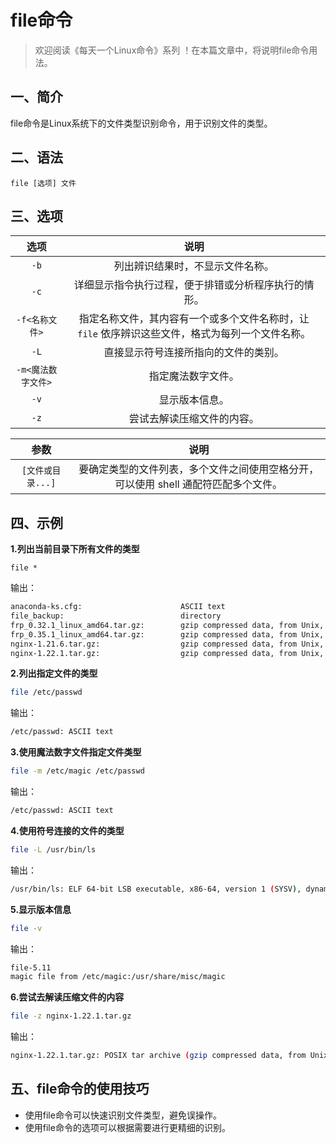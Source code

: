 # file命令



> 欢迎阅读《每天一个Linux命令》系列 ！在本篇文章中，将说明file命令用法。

## 一、简介

file命令是Linux系统下的文件类型识别命令，用于识别文件的类型。



## 二、语法

```
file [选项] 文件
```



## 三、选项

|        选项        |                             说明                             |
| :----------------: | :----------------------------------------------------------: |
|        `-b`        |               列出辨识结果时，不显示文件名称。               |
|        `-c`        |     详细显示指令执行过程，便于排错或分析程序执行的情形。     |
|   `-f<名称文件>`   | 指定名称文件，其内容有一个或多个文件名称时，让 `file` 依序辨识这些文件，格式为每列一个文件名称。 |
|        `-L`        |             直接显示符号连接所指向的文件的类别。             |
| `-m<魔法数字文件>` |                      指定魔法数字文件。                      |
|        `-v`        |                        显示版本信息。                        |
|        `-z`        |                  尝试去解读压缩文件的内容。                  |



|       参数        |                             说明                             |
| :---------------: | :----------------------------------------------------------: |
| `[文件或目录...]` | 要确定类型的文件列表，多个文件之间使用空格分开，可以使用 shell 通配符匹配多个文件。 |



## 四、示例

**1.列出当前目录下所有文件的类型**

```
file *
```

输出：

```bash
anaconda-ks.cfg:                      ASCII text
file_backup:                          directory
frp_0.32.1_linux_amd64.tar.gz:        gzip compressed data, from Unix, last modified: Fri Apr  3 01:32:50 2020
frp_0.35.1_linux_amd64.tar.gz:        gzip compressed data, from Unix, last modified: Mon Jan 25 16:25:11 2021
nginx-1.21.6.tar.gz:                  gzip compressed data, from Unix, last modified: Tue Jan 25 23:04:02 2022
nginx-1.22.1.tar.gz:                  gzip compressed data, from Unix, last modified: Wed Oct 19 16:02:28 2022
```

**2.列出指定文件的类型**

```bash
file /etc/passwd
```

输出：

```bash
/etc/passwd: ASCII text
```

**3.使用魔法数字文件指定文件类型**

```bash
file -m /etc/magic /etc/passwd
```

输出：

```bash
/etc/passwd: ASCII text
```

**4.使用符号连接的文件的类型**

```bash
file -L /usr/bin/ls
```

输出：

```bash
/usr/bin/ls: ELF 64-bit LSB executable, x86-64, version 1 (SYSV), dynamically linked (uses shared libs), for GNU/Linux 2.6.32, BuildID[sha1]=c8ada1f7095f6b2bb7ddc848e088c2d615c3743e, stripped
```

**5.显示版本信息**

```bash
file -v
```

输出：

```bash
file-5.11
magic file from /etc/magic:/usr/share/misc/magic
```

**6.尝试去解读压缩文件的内容**

```bash
file -z nginx-1.22.1.tar.gz 
```

输出：

```bash
nginx-1.22.1.tar.gz: POSIX tar archive (gzip compressed data, from Unix, last modified: Wed Oct 19 16:02:28 2022)
```



## 五、file命令的使用技巧

- 使用file命令可以快速识别文件类型，避免误操作。
- 使用file命令的选项可以根据需要进行更精细的识别。
